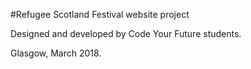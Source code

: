#Refugee Scotland Festival website project

Designed and developed by Code Your Future students.

Glasgow, March 2018.
